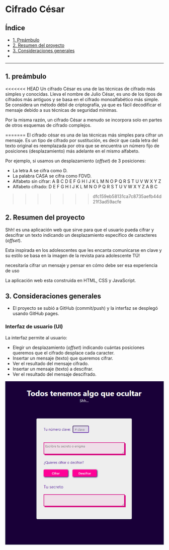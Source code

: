 # Cifrado César

## Índice

* [1. Preámbulo](#1-preámbulo)
* [2. Resumen del proyecto](#2-resumen-del-proyecto)
* [3. Consideraciones generales](#4-consideraciones-generales)
* 

***

## 1. preámbulo 

<<<<<<< HEAD
Un cifrado César es una de las técnicas de cifrado más simples y conocidas. Lleva el nombre de Julio César, es uno de los tipos de cifrados más antiguos y se basa en el cifrado monoalfabético más simple. Se considera un método débil de criptografía, ya que es fácil decodificar el mensaje debido a sus técnicas de seguridad mínimas.

Por la misma razón, un cifrado César a menudo se incorpora solo en partes de otros esquemas de cifrado complejos.

=======
El cifrado césar es una de las técnicas más simples para cifrar un mensaje. Es
un tipo de cifrado por sustitución, es decir que cada letra del texto original
es reemplazada por otra que se encuentra un número fijo de posiciones
(desplazamiento) más adelante en el mismo alfabeto.

Por ejemplo, si usamos un desplazamiento (_offset_) de 3 posiciones:

* La letra A se cifra como D.
* La palabra CASA se cifra como FDVD.
* Alfabeto sin cifrar: A B C D E F G H I J K L M N O P Q R S T U V W X Y Z
* Alfabeto cifrado: D E F G H I J K L M N O P Q R S T U V W X Y Z A B C
>>>>>>> dfc159eb58131ca7c8735aefb44d21f3ad59acfe

## 2. Resumen del proyecto

Shh! es una aplicación web que sirve para que el usuario pueda cifrar y descifrar
un texto indicando un desplazamiento específico de
caracteres (_offset_).

Esta inspirada en los adolescentes que les encanta comunicarse en clave y su estilo 
se basa en la imagen de la revista para adolescente TÚ!

necesitaría cifrar un mensaje y pensar en cómo debe ser esa experiencia de uso

La aplicación web esta construida en HTML, CSS y JavaScript.

## 3. Consideraciones generales

* El proyecto se subió a GitHub (commit/push) y la
  interfaz se desplegó usando GitHub pages. 

### Interfaz de usuario (UI)

La interfaz permite al usuario:

* Elegir un desplazamiento (_offset_) indicando cuántas posiciones queremos que
  el cifrado desplace cada caracter.
* Insertar un mensaje (texto) que queremos cifrar.
* Ver el resultado del mensaje cifrado.
* Insertar un mensaje (texto) a descifrar.
* Ver el resultado del mensaje descifrado.

![Interfaz](img\interfaz.png)

